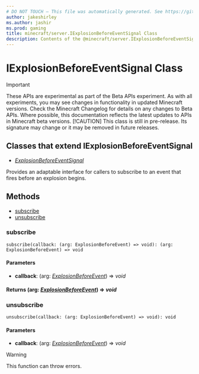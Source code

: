 ```yaml
---
# DO NOT TOUCH — This file was automatically generated. See https://github.com/mojang/minecraftapidocsgenerator to modify descriptions, examples, etc.
author: jakeshirley
ms.author: jashir
ms.prod: gaming
title: minecraft/server.IExplosionBeforeEventSignal Class
description: Contents of the @minecraft/server.IExplosionBeforeEventSignal class.
---
```

# IExplosionBeforeEventSignal Class
>[!IMPORTANT]
>These APIs are experimental as part of the Beta APIs experiment. As with all experiments, you may see changes in functionality in updated Minecraft versions. Check the Minecraft Changelog for details on any changes to Beta APIs. Where possible, this documentation reflects the latest updates to APIs in Minecraft beta versions.
> [!CAUTION]
> This class is still in pre-release.  Its signature may change or it may be removed in future releases.

## Classes that extend IExplosionBeforeEventSignal
- [*ExplosionBeforeEventSignal*](ExplosionBeforeEventSignal.md)

Provides an adaptable interface for callers to subscribe to an event that fires before an explosion begins.

## Methods
- [subscribe](#subscribe)
- [unsubscribe](#unsubscribe)

### **subscribe**
`
subscribe(callback: (arg: ExplosionBeforeEvent) => void): (arg: ExplosionBeforeEvent) => void
`

#### **Parameters**
- **callback**: (arg: [*ExplosionBeforeEvent*](ExplosionBeforeEvent.md)) => *void*

#### **Returns** (arg: [*ExplosionBeforeEvent*](ExplosionBeforeEvent.md)) => *void*

### **unsubscribe**
`
unsubscribe(callback: (arg: ExplosionBeforeEvent) => void): void
`

#### **Parameters**
- **callback**: (arg: [*ExplosionBeforeEvent*](ExplosionBeforeEvent.md)) => *void*

> [!WARNING]
> This function can throw errors.
